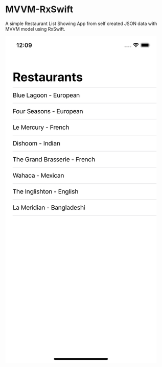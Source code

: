 # MVVM-RxSwift

A simple Restaurant List Showing App from self created JSON data with MVVM model using RxSwift.

![MVVM-RxSwift](/images/pic.png)
